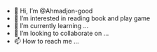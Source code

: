 - 👋 Hi, I’m @Ahmadjon-good
- 👀 I’m interested in reading book and play game
- 🌱 I’m currently learning ...
- 💞️ I’m looking to collaborate on ...
- 📫 How to reach me ...

<!---
Ahmadjon-good/Ahmadjon-good is a ✨ special ✨ repository because its `README.md` (this file) appears on your GitHub profile.
You can click the Preview link to take a look at your changes.
--->
